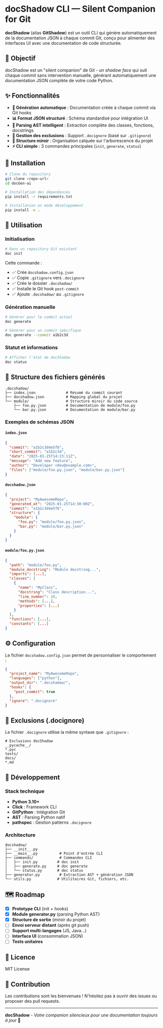 # docShadow CLI — Silent Companion for Git

**docShadow** (alias **GitShadow**) est un outil CLI qui génère automatiquement de la documentation JSON à chaque commit Git, conçu pour alimenter des interfaces UI avec une documentation de code structurée.

## 🎯 Objectif

docShadow est un "silent companion" de Git - un *shadow face* qui suit chaque commit sans intervention manuelle, générant automatiquement une documentation JSON complète de votre code Python.

## ✨ Fonctionnalités

- **🔄 Génération automatique** : Documentation créée à chaque commit via Git hooks
- **📊 Format JSON structuré** : Schéma standardisé pour intégration UI
- **🎯 Parsing AST intelligent** : Extraction complète des classes, fonctions, docstrings
- **🚫 Gestion des exclusions** : Support `.docignore` (basé sur `.gitignore`)
- **📁 Structure miroir** : Organisation calquée sur l'arborescence du projet
- **⚡ CLI simple** : 3 commandes principales (`init`, `generate`, `status`)

## 🚀 Installation

```bash
# Clone du repository
git clone <repo-url>
cd docGen-ai

# Installation des dépendances
pip install -r requirements.txt

# Installation en mode développement
pip install -e .
```

## 📖 Utilisation

### Initialisation

```bash
# Dans un repository Git existant
doc init
```

Cette commande :
- ✅ Crée `docshadow.config.json`
- ✅ Copie `.gitignore` vers `.docignore`
- ✅ Crée le dossier `.docshadow/`
- ✅ Installe le Git hook `post-commit`
- ✅ Ajoute `.docshadow/` au `.gitignore`

### Génération manuelle

```bash
# Générer pour le commit actuel
doc generate

# Générer pour un commit spécifique
doc generate --commit a1b2c3d
```

### Statut et informations

```bash
# Afficher l'état de docShadow
doc status
```

## 📁 Structure des fichiers générés

```
.docshadow/
├── index.json              # Résumé du commit courant
├── docshadow.json          # Mapping global du projet
└── module/                 # Structure miroir du code source
    ├── foo.py.json         # Documentation de module/foo.py
    └── bar.py.json         # Documentation de module/bar.py
```

### Exemples de schémas JSON

#### `index.json`
```json
{
  "commit": "a1b2c3d4e5f6",
  "short_commit": "a1b2c3d",
  "date": "2025-01-25T14:23:11Z",
  "message": "Add new feature",
  "author": "Developer <dev@example.com>",
  "files": ["module/foo.py.json", "module/bar.py.json"]
}
```

#### `docshadow.json`
```json
{
  "project": "MyAwesomeRepo",
  "generated_at": "2025-01-25T14:30:00Z",
  "commit": "a1b2c3d4e5f6",
  "structure": {
    "module": {
      "foo.py": "module/foo.py.json",
      "bar.py": "module/bar.py.json"
    }
  }
}
```

#### `module/foo.py.json`
```json
{
  "path": "module/foo.py",
  "module_docstring": "Module docstring...",
  "imports": [...],
  "classes": [
    {
      "name": "MyClass",
      "docstring": "Class description...",
      "line_number": 10,
      "methods": [...],
      "properties": [...]
    }
  ],
  "functions": [...],
  "constants": [...]
}
```

## ⚙️ Configuration

Le fichier `docshadow.config.json` permet de personnaliser le comportement :

```json
{
  "project_name": "MyAwesomeRepo",
  "languages": ["python"],
  "output_dir": ".docshadow/",
  "hooks": {
    "post_commit": true
  },
  "ignore": ".docignore"
}
```

## 🚫 Exclusions (.docignore)

Le fichier `.docignore` utilise la même syntaxe que `.gitignore` :

```
# Exclusions docShadow
__pycache__/
*.pyc
tests/
docs/
*.md
```

## 🔧 Développement

### Stack technique

- **Python 3.10+**
- **Click** : Framework CLI
- **GitPython** : Intégration Git
- **AST** : Parsing Python natif
- **pathspec** : Gestion patterns `.docignore`

### Architecture

```
docshadow/
├── __init__.py
├── __main__.py          # Point d'entrée CLI
├── commands/            # Commandes CLI
│   ├── init.py         # doc init
│   ├── generate.py     # doc generate
│   └── status.py       # doc status
├── generator.py         # Extraction AST + génération JSON
└── utils.py            # Utilitaires Git, fichiers, etc.
```

## 🗺️ Roadmap

- [x] **Prototype CLI** (init + hooks)
- [x] **Module generator.py** (parsing Python AST)
- [x] **Structure de sortie** (miroir du projet)
- [ ] **Envoi serveur distant** (après git push)
- [ ] **Support multi-langages** (JS, Java...)
- [ ] **Interface UI** (consommation JSON)
- [ ] **Tests unitaires**

## 📝 Licence

MIT License

## 🤝 Contribution

Les contributions sont les bienvenues ! N'hésitez pas à ouvrir des issues ou proposer des pull requests.

---

**docShadow** - *Votre companion silencieux pour une documentation toujours à jour* 🌟
